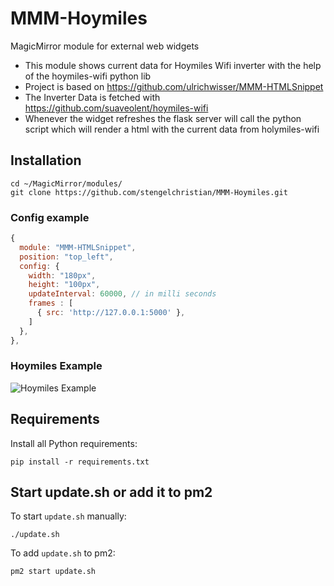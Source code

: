 # MMM-Hoymiles
MagicMirror module for external web widgets

- This module shows current data for Hoymiles Wifi inverter with the help of the hoymiles-wifi python lib
- Project is based on https://github.com/ulrichwisser/MMM-HTMLSnippet
- The Inverter Data is fetched with https://github.com/suaveolent/hoymiles-wifi
- Whenever the widget refreshes the flask server will call the python script which will render a html with the current data from holymiles-wifi

## Installation
```shell
cd ~/MagicMirror/modules/
git clone https://github.com/stengelchristian/MMM-Hoymiles.git
```

### Config example

```javascript
{
  module: "MMM-HTMLSnippet",
  position: "top_left",
  config: {
    width: "180px",
    height: "100px",
    updateInterval: 60000, // in milli seconds
    frames : [
      { src: 'http://127.0.0.1:5000' },
    ]
  },
},
```

### Hoymiles Example
![Hoymiles Example](mmm-hoymiles.jpg)

## Requirements
Install all Python requirements:
```shell
pip install -r requirements.txt
```

## Start update.sh or add it to pm2
To start `update.sh` manually:
```shell
./update.sh
```

To add `update.sh` to pm2:
```shell
pm2 start update.sh
```

